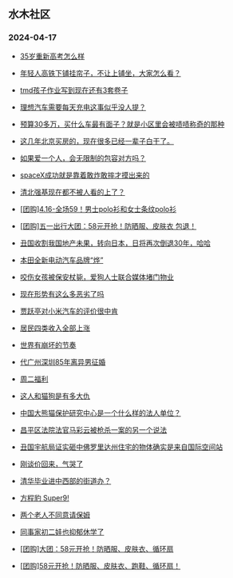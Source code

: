 ## 水木社区 
### 2024-04-17

+ [35岁重新高考怎么样](https://www.mysmth.net/nForum/article/Age/20355830)

+ [年轻人高铁下铺挂帘子，不让上铺坐，大家怎么看？](https://www.mysmth.net/nForum/article/FamilyLife/1766661049)

+ [tmd孩子作业写到现在还有3套卷子](https://www.mysmth.net/nForum/article/ChildEducation/2372220)

+ [理想汽车需要每天充电这事似乎没人提？](https://www.mysmth.net/nForum/article/GreenAuto/1542538)

+ [预算30多万，买什么车最有面子？就是小区里会被啧啧称奇的那种](https://www.mysmth.net/nForum/article/AutoWorld/1944810085)

+ [这几年北京买房的，现在很多已经一辈子白干了。](https://www.mysmth.net/nForum/article/OurEstate/2945875)

+ [如果爱一个人，会无限制的包容对方吗？](https://www.mysmth.net/nForum/article/Love/6293203)

+ [spaceX成功就是靠着敢炸敢摔才摸出来的](https://www.mysmth.net/nForum/article/Aero/435017)

+ [清北强基现在都不被人看的上了？](https://www.mysmth.net/nForum/article/PreUnivEdu/157053)

+ [[团购]4.16-全场59！男士polo衫和女士条纹polo衫](https://www.mysmth.net/nForum/article/ADAgent_TG/1320224)

+ [[团购]五一出行大团：58元开抢！防晒服、皮肤衣 包退！](https://www.mysmth.net/nForum/article/ADAgent_TG/1320285)

+ [丑国收割我国地产未果，转向日本，日将再次倒退30年，哈哈](https://www.mysmth.net/nForum/article/OurEstate/2946825)

+ [本田全新电动汽车品牌“烨”](https://www.mysmth.net/nForum/article/AutoWorld/1944810978)

+ [咬伤女孩被保安杖毙，爱狗人士联合媒体堵门物业](https://www.mysmth.net/nForum/article/FamilyLife/1766662316)

+ [现在形势有这么多恶劣了吗](https://www.mysmth.net/nForum/article/Stock/10834213)

+ [贾跃亭对小米汽车的评价很中肯](https://www.mysmth.net/nForum/article/GreenAuto/1543558)

+ [居民四类收入全部上涨](https://www.mysmth.net/nForum/article/WorkingLife/26426)

+ [世界有崩坏的节奏](https://www.mysmth.net/nForum/article/Age/20356360)

+ [代广州深圳85年离异男征婚](https://www.mysmth.net/nForum/article/PieLove/2880434)

+ [周二福利](https://www.mysmth.net/nForum/article/Russia_Slavic/30372)

+ [这人和猫狗是有多大仇](https://www.mysmth.net/nForum/article/FamilyLife/1766662573)

+ [中国大熊猫保护研究中心是一个什么样的法人单位？](https://www.mysmth.net/nForum/article/Travel/989990)

+ [昌平区法院法官马彩云被枪杀一案的另一个说法](https://www.mysmth.net/nForum/article/Divorce/2073367)

+ [丑国宇航局证实砸中佛罗里达州住宅的物体确实是来自国际空间站](https://www.mysmth.net/nForum/article/Aero/435286)

+ [刚谈价回来，气哭了](https://www.mysmth.net/nForum/article/OurEstate/2946661)

+ [清华毕业进中西部的街道办？](https://www.mysmth.net/nForum/article/WorkingLife/26479)

+ [方程豹 Super9!](https://www.mysmth.net/nForum/article/GreenAuto/1543460)

+ [两个老人不同意请保姆](https://www.mysmth.net/nForum/article/FamilyLife/1766662108)

+ [同事家初二娃也抑郁休学了](https://www.mysmth.net/nForum/article/ChildEducation/2372731)

+ [[团购]大团：58元开抢！防晒服、皮肤衣、循环扇](https://www.mysmth.net/nForum/article/ADAgent_TG/1320285)

+ [[团购]58元开抢！防晒服、皮肤衣、跑鞋、循环扇！](https://www.mysmth.net/nForum/article/ADAgent_TG/1320285)

